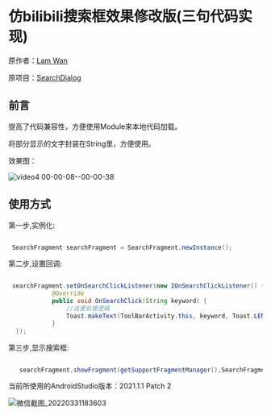 # 仿bilibili搜索框效果修改版(三句代码实现)

原作者：[Lam Wan](https://github.com/wenwenwen888)

原项目：[SearchDialog](https://github.com/wenwenwen888/SearchDialog)

## 前言

提高了代码兼容性，方便使用Module来本地代码加载。

将部分显示的文字封装在String里，方便使用。

效果图：

![video4 00-00-08--00-00-38](https://user-images.githubusercontent.com/70384877/161034927-becc564a-3b48-41ed-9541-be69451c414d.gif)



## 使用方式

第一步,实例化:

````java

 SearchFragment searchFragment = SearchFragment.newInstance();
````

第二步,设置回调:

````java

 searchFragment.setOnSearchClickListener(new IOnSearchClickListener() {
            @Override
            public void OnSearchClick(String keyword) {
                //这里处理逻辑
                Toast.makeText(ToolBarActivity.this, keyword, Toast.LENGTH_SHORT).show();
            }
  });
````

第三步,显示搜索框:

````java

   searchFragment.showFragment(getSupportFragmentManager(),SearchFragment.TAG);.
````

当前所使用的AndroidStudio版本：2021.1.1 Patch 2

![微信截图_20220331183603](https://user-images.githubusercontent.com/70384877/161046818-0c0acc49-8158-4a6f-a82f-12859b6ad1b9.png)
